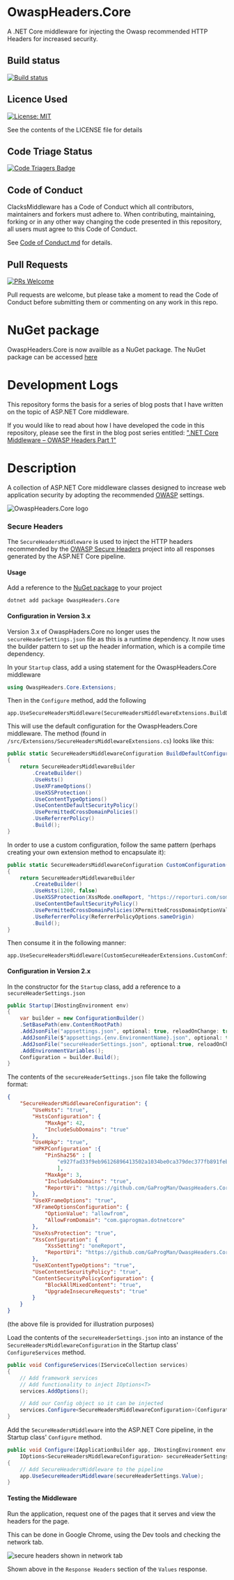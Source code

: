 # OwaspHeaders.Core
A .NET Core middleware for injecting the Owasp recommended HTTP Headers for increased security.

## Build status

[![Build status](https://ci.appveyor.com/api/projects/status/atq517fyr9r7vl7m?svg=true)](https://ci.appveyor.com/project/GaProgMan/owaspheaders-core)

## Licence Used
[![License: MIT](https://img.shields.io/badge/License-MIT-yellow.svg)](https://opensource.org/licenses/MIT)

See the contents of the LICENSE file for details

## Code Triage Status

[![Code Triagers Badge](https://www.codetriage.com/gaprogman/owaspheaders.core/badges/users.svg)](https://www.codetriage.com/gaprogman/owaspheaders.core)

## Code of Conduct
ClacksMiddleware has a Code of Conduct which all contributors, maintainers and forkers must adhere to. When contributing, maintaining, forking or in any other way changing the code presented in this repository, all users must agree to this Code of Conduct.

See [Code of Conduct.md](Code-of-Conduct.md) for details.

## Pull Requests

[![PRs Welcome](https://img.shields.io/badge/PRs-welcome-brightgreen.svg?style=flat-square)](http://makeapullrequest.com)

Pull requests are welcome, but please take a moment to read the Code of Conduct before submitting them or commenting on any work in this repo.

# NuGet package

OwaspHeaders.Core is now availble as a NuGet package. The NuGet package can be accessed [here](https://www.nuget.org/packages/OwaspHeaders.Core/)

# Development Logs

This repository forms the basis for a series of blog posts that I have written on the topic of ASP.NET Core middleware.

If you would like to read about how I have developed the code in this repository, please see the first in the blog post series entitled: [".NET Core Middleware – OWASP Headers Part 1"](https://dotnetcore.gaprogman.com/2017/07/20/net-core-middleware-owasp-headers-part-1/)

# Description
A collection of ASP.NET Core middleware classes designed to increase web application security by adopting the recommended [OWASP](https://www.owasp.org/index.php/Main_Page) settings.

![OwaspHeaders.Core logo](OwaspHeaders.Core-Logo.png)

### Secure Headers
The `SecureHeadersMiddleware` is used to inject the HTTP headers recommended by the [OWASP Secure Headers](https://www.owasp.org/index.php/OWASP_Secure_Headers_Project) project into all responses generated by the ASP.NET Core pipeline.

#### Usage

Add a reference to the [NuGet package](https://www.nuget.org/packages/OwaspHeaders.Core) to your project

    dotnet add package OwaspHeaders.Core

#### Configuration in Version 3.x

Version 3.x of OwaspHaders.Core no longer uses the `secureHeaderSettings.json` file as this is a runtime dependency. It now uses the builder pattern to set up the header information, which is a compile time dependency.

In your `Startup` class, add a using statement for the OwaspHeaders.Core middleware

``` csharp
using OwaspHeaders.Core.Extensions;
````

Then in the `Configure` method, add the following

``` charp
app.UseSecureHeadersMiddleware(SecureHeadersMiddlewareExtensions.BuildDefaultConfiguration());
```

This will use the default configuration for the OwaspHeaders.Core middleware. The method (found in `/src/Extensions/SecureHeadersMiddlewareExtensions.cs`) looks like this:

``` csharp
public static SecureHeadersMiddlewareConfiguration BuildDefaultConfiguration()
{
    return SecureHeadersMiddlewareBuilder
        .CreateBuilder()
        .UseHsts()
        .UseXFrameOptions()
        .UseXSSProtection()
        .UseContentTypeOptions()
        .UseContentDefaultSecurityPolicy()
        .UsePermittedCrossDomainPolicies()
        .UseReferrerPolicy()
        .Build();
}
```

In order to use a custom configuration, follow the same pattern (perhaps creating your own extension method to encapsulate it):

``` csharp
public static SecureHeadersMiddlewareConfiguration CustomConfiguration()
{
    return SecureHeadersMiddlewareBuilder
        .CreateBuilder()
        .UseHsts(1200, false)
        .UseXSSProtection(XssMode.oneReport, "https://reporturi.com/some-report-url")
        .UseContentDefaultSecurityPolicy()
        .UsePermittedCrossDomainPolicies(XPermittedCrossDomainOptionValue.masterOnly)
        .UseReferrerPolicy(ReferrerPolicyOptions.sameOrigin)
        .Build();
}
```

Then consume it in the following manner:

``` charp
app.UseSecureHeadersMiddleware(CustomSecureHeaderExtensions.CustomConfiguration());
```



#### Configuration in Version 2.x

In the constructor for the `Startup` class, add a reference to a `secureHeaderSettings.json`

``` csharp
public Startup(IHostingEnvironment env)
{
    var builder = new ConfigurationBuilder()
    .SetBasePath(env.ContentRootPath)
    .AddJsonFile("appsettings.json", optional: true, reloadOnChange: true)
    .AddJsonFile($"appsettings.{env.EnvironmentName}.json", optional: true)
    .AddJsonFile("secureHeaderSettings.json", optional:true, reloadOnChange: true)
    .AddEnvironmentVariables();
    Configuration = builder.Build();
}
```
The contents of the `secureHeaderSettings.json` file take the following format:

``` json
{
    "SecureHeadersMiddlewareConfiguration": {
        "UseHsts": "true",
        "HstsConfiguration": {
            "MaxAge": 42,
            "IncludeSubDomains": "true"
        },
        "UseHpkp": "true",
        "HPKPConfiguration" :{
            "PinSha256" : [
                "e927fad33f9eb96126896413502a1034be0ca379dec377fb891feb9ebc720e47"
                ],
            "MaxAge": 3,
            "IncludeSubDomains": "true",
            "ReportUri": "https://github.com/GaProgMan/OwaspHeaders.Core"
        },
        "UseXFrameOptions": "true",
        "XFrameOptionsConfiguration": {
            "OptionValue": "allowfrom",
            "AllowFromDomain": "com.gaprogman.dotnetcore"
        },
        "UseXssProtection": "true",
        "XssConfiguration": {
            "XssSetting": "oneReport",
            "ReportUri": "https://github.com/GaProgMan/OwaspHeaders.Core"
        },
        "UseXContentTypeOptions": "true",
        "UseContentSecurityPolicy": "true",
        "ContentSecurityPolicyConfiguration": {
            "BlockAllMixedContent": "true",
            "UpgradeInsecureRequests": "true"
        }
    }
}
```
(the above file is provided for illustration purposes)

Load the contents of the `secureHeaderSettings.json` into an instance of the `SecureHeadersMiddlewareConfiguration` in the Startup class'  `ConfigureServices` method.

``` csharp
public void ConfigureServices(IServiceCollection services)
{
    // Add framework services
    // Add functionality to inject IOptions<T>
    services.AddOptions();

    // Add our Config object so it can be injected
    services.Configure<SecureHeadersMiddlewareConfiguration>(Configuration.GetSection("SecureHeadersMiddlewareConfiguration"));
}
```

Add the `SecureHeadersMiddleware` into the ASP.NET Core pipeline, in the Startup class' `Configure` method.

``` csharp
public void Configure(IApplicationBuilder app, IHostingEnvironment env,
    IOptions<SecureHeadersMiddlewareConfiguration> secureHeaderSettings)
{
    // Add SecureHeadersMiddleware to the pipeline
    app.UseSecureHeadersMiddleware(secureHeaderSettings.Value);
}
```

#### Testing the Middleware

Run the application, request one of the pages that it serves and view the headers for the page.

This can be done in Google Chrome, using the Dev tools and checking the network tab.

![secure headers shown in network tab](screenshots/secure-headers-screenshot.png "Headers on the right-hand side here")

Shown above in the `Response Headers` section of the `Values` response.
